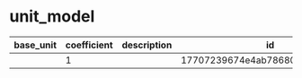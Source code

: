 # unit_model
|base_unit|coefficient|description|id|is_error|name|
|--|--|--|--|--|--|
||1||17707239674e4ab78680cb89e44c6cef|True|грамм|